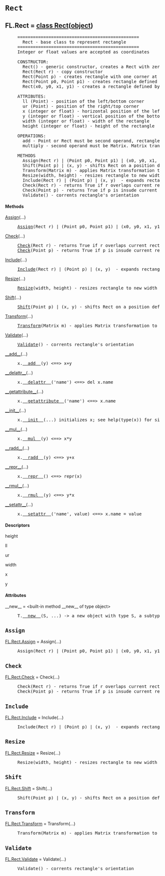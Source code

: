 

<a name="FL.Rect"></a>

# `Rect`


<dt class="class"><h2><span class="class-name">FL.Rect</span> = <a name="FL.Rect" href="#FL.Rect">class Rect</a>(<a href="./__builtin__.html#object">object</a>)</h2></dt><dd class="class"><dd>


<pre class="doc" markdown="0">===============================================
  Rect - base class to represent rectangle
===============================================
Integer or float values are accepted as coordinates

CONSTRUCTOR:
  Rect() - generic constructor, creates a Rect with zero coordinates
  Rect(Rect r) - copy constructor
  Rect(Point p) - creates rectangle with one corner at (0, 0) and another - at coordinates defined by p
  Rect(Point p0, Point p1) - creates rectangle defined by the corner points
  Rect(x0, y0, x1, y1) - creates a rectangle defined by the coordinates of the corner points

ATTRIBUTES:
  ll (Point) - position of the left/bottom corner
  ur (Point) - position of the right/top corner
  x (integer or float) - horizontal position of the left corner
  y (integer or float) - vertical position of the bottom corner
  width (integer or float) - width of the rectangle
  height (integer or float) - height of the rectangle

OPERATIONS:
  add - Point or Rect must be second operand, rectangle is expanded to include this point or rectange
  multiply - second operand must be Matrix. Matrix transformation is applied to the rectangle

METHODS
  Assign(Rect r) | (Point p0, Point p1) | (x0, y0, x1, y1) - assigns new values to a Rect, the same as constructor
  Shift(Point p) | (x, y) - shifts Rect on a position defined by p or x and y values
  Transform(Matrix m) - applies Matrix transformation to the Rect (see Matrix().__doc__)
  Resize(width, height) - resizes rectangle to new width and height
  Include(Rect r) | (Point p) | (x, y)  - expands rectangle to include new rectangle or point
  Check(Rect r) - returns True if r overlaps current rectangle
  Check(Point p) - returns True if p is insude current rectangle
  Validate() - corrents rectangle's orientation</pre>


</dd><h4 class="head-methods">Methods </h4><dl class="function"><dt><a name="Rect-Assign" href="#Rect-Assign"><span class="function-name">Assign</span></a><span class="argspec">(...)</span></dt><dd>

<pre class="doc" markdown="0"><a href="#FL.Rect-Assign">Assign</a>(Rect r) | (Point p0, Point p1) | (x0, y0, x1, y1) - assigns new values to a Rect, the same as constructor</pre>

</dd></dl>
<dl class="function"><dt><a name="Rect-Check" href="#Rect-Check"><span class="function-name">Check</span></a><span class="argspec">(...)</span></dt><dd>

<pre class="doc" markdown="0"><a href="#FL.Rect-Check">Check</a>(Rect r) - returns True if r overlaps current rectangle
<a href="#FL.Rect-Check">Check</a>(Point p) - returns True if p is insude current rectangle</pre>

</dd></dl>
<dl class="function"><dt><a name="Rect-Include" href="#Rect-Include"><span class="function-name">Include</span></a><span class="argspec">(...)</span></dt><dd>

<pre class="doc" markdown="0"><a href="#FL.Rect-Include">Include</a>(Rect r) | (Point p) | (x, y)  - expands rectangle to include new rectangle or point</pre>

</dd></dl>
<dl class="function"><dt><a name="Rect-Resize" href="#Rect-Resize"><span class="function-name">Resize</span></a><span class="argspec">(...)</span></dt><dd>

<pre class="doc" markdown="0"><a href="#FL.Rect-Resize">Resize</a>(width, height) - resizes rectangle to new width and height</pre>

</dd></dl>
<dl class="function"><dt><a name="Rect-Shift" href="#Rect-Shift"><span class="function-name">Shift</span></a><span class="argspec">(...)</span></dt><dd>

<pre class="doc" markdown="0"><a href="#FL.Rect-Shift">Shift</a>(Point p) | (x, y) - shifts Rect on a position defined by p or x and y values</pre>

</dd></dl>
<dl class="function"><dt><a name="Rect-Transform" href="#Rect-Transform"><span class="function-name">Transform</span></a><span class="argspec">(...)</span></dt><dd>

<pre class="doc" markdown="0"><a href="#FL.Rect-Transform">Transform</a>(Matrix m) - applies Matrix transformation to the Rect (see Matrix().__doc__)</pre>

</dd></dl>
<dl class="function"><dt><a name="Rect-Validate" href="#Rect-Validate"><span class="function-name">Validate</span></a><span class="argspec">(...)</span></dt><dd>

<pre class="doc" markdown="0"><a href="#FL.Rect-Validate">Validate</a>() - corrents rectangle's orientation</pre>

</dd></dl>
<dl class="function"><dt><a name="Rect-__add__" href="#Rect-__add__"><span class="function-name">__add__</span></a><span class="argspec">(...)</span></dt><dd>

<pre class="doc" markdown="0">x.<a href="#FL.Rect-__add__">__add__</a>(y) <==> x+y</pre>

</dd></dl>
<dl class="function"><dt><a name="Rect-__delattr__" href="#Rect-__delattr__"><span class="function-name">__delattr__</span></a><span class="argspec">(...)</span></dt><dd>

<pre class="doc" markdown="0">x.<a href="#FL.Rect-__delattr__">__delattr__</a>('name') <==> del x.name</pre>

</dd></dl>
<dl class="function"><dt><a name="Rect-__getattribute__" href="#Rect-__getattribute__"><span class="function-name">__getattribute__</span></a><span class="argspec">(...)</span></dt><dd>

<pre class="doc" markdown="0">x.<a href="#FL.Rect-__getattribute__">__getattribute__</a>('name') <==> x.name</pre>

</dd></dl>
<dl class="function"><dt><a name="Rect-__init__" href="#Rect-__init__"><span class="function-name">__init__</span></a><span class="argspec">(...)</span></dt><dd>

<pre class="doc" markdown="0">x.<a href="#FL.Rect-__init__">__init__</a>(...) initializes x; see help(type(x)) for signature</pre>

</dd></dl>
<dl class="function"><dt><a name="Rect-__mul__" href="#Rect-__mul__"><span class="function-name">__mul__</span></a><span class="argspec">(...)</span></dt><dd>

<pre class="doc" markdown="0">x.<a href="#FL.Rect-__mul__">__mul__</a>(y) <==> x*y</pre>

</dd></dl>
<dl class="function"><dt><a name="Rect-__radd__" href="#Rect-__radd__"><span class="function-name">__radd__</span></a><span class="argspec">(...)</span></dt><dd>

<pre class="doc" markdown="0">x.<a href="#FL.Rect-__radd__">__radd__</a>(y) <==> y+x</pre>

</dd></dl>
<dl class="function"><dt><a name="Rect-__repr__" href="#Rect-__repr__"><span class="function-name">__repr__</span></a><span class="argspec">(...)</span></dt><dd>

<pre class="doc" markdown="0">x.<a href="#FL.Rect-__repr__">__repr__</a>() <==> repr(x)</pre>

</dd></dl>
<dl class="function"><dt><a name="Rect-__rmul__" href="#Rect-__rmul__"><span class="function-name">__rmul__</span></a><span class="argspec">(...)</span></dt><dd>

<pre class="doc" markdown="0">x.<a href="#FL.Rect-__rmul__">__rmul__</a>(y) <==> y*x</pre>

</dd></dl>
<dl class="function"><dt><a name="Rect-__setattr__" href="#Rect-__setattr__"><span class="function-name">__setattr__</span></a><span class="argspec">(...)</span></dt><dd>

<pre class="doc" markdown="0">x.<a href="#FL.Rect-__setattr__">__setattr__</a>('name', value) <==> x.name = value</pre>

</dd></dl>

  <h4 class="head-desc">Descriptors </h4><dl class="descriptor"><dt>height</dt>
</dl>
<dl class="descriptor"><dt>ll</dt>
</dl>
<dl class="descriptor"><dt>ur</dt>
</dl>
<dl class="descriptor"><dt>width</dt>
</dl>
<dl class="descriptor"><dt>x</dt>
</dl>
<dl class="descriptor"><dt>y</dt>
</dl>

  <h4 class="head-attrs">Attributes </h4><dl><dt><span class="other-name">__new__</span> = &lt;built-in method __new__ of type object&gt;<dd>

<pre class="doc" markdown="0">T.<a href="#FL.Rect-__new__">__new__</a>(S, ...) -> a new object with type S, a subtype of T</pre>

</dd></dl>
</dd>


<a name="FL.Rect.Assign"></a>

## `Assign`


<dl class="function"><dt><a name="-FL.Rect.Assign" href="#-FL.Rect.Assign"><span class="function-name">FL.Rect.Assign</span></a> = Assign<span class="argspec">(...)</span></dt><dd>

<pre class="doc" markdown="0">Assign(Rect r) | (Point p0, Point p1) | (x0, y0, x1, y1) - assigns new values to a Rect, the same as constructor</pre>

</dd></dl>



<a name="FL.Rect.Check"></a>

## `Check`


<dl class="function"><dt><a name="-FL.Rect.Check" href="#-FL.Rect.Check"><span class="function-name">FL.Rect.Check</span></a> = Check<span class="argspec">(...)</span></dt><dd>

<pre class="doc" markdown="0">Check(Rect r) - returns True if r overlaps current rectangle
Check(Point p) - returns True if p is insude current rectangle</pre>

</dd></dl>



<a name="FL.Rect.Include"></a>

## `Include`


<dl class="function"><dt><a name="-FL.Rect.Include" href="#-FL.Rect.Include"><span class="function-name">FL.Rect.Include</span></a> = Include<span class="argspec">(...)</span></dt><dd>

<pre class="doc" markdown="0">Include(Rect r) | (Point p) | (x, y)  - expands rectangle to include new rectangle or point</pre>

</dd></dl>



<a name="FL.Rect.Resize"></a>

## `Resize`


<dl class="function"><dt><a name="-FL.Rect.Resize" href="#-FL.Rect.Resize"><span class="function-name">FL.Rect.Resize</span></a> = Resize<span class="argspec">(...)</span></dt><dd>

<pre class="doc" markdown="0">Resize(width, height) - resizes rectangle to new width and height</pre>

</dd></dl>



<a name="FL.Rect.Shift"></a>

## `Shift`


<dl class="function"><dt><a name="-FL.Rect.Shift" href="#-FL.Rect.Shift"><span class="function-name">FL.Rect.Shift</span></a> = Shift<span class="argspec">(...)</span></dt><dd>

<pre class="doc" markdown="0">Shift(Point p) | (x, y) - shifts Rect on a position defined by p or x and y values</pre>

</dd></dl>



<a name="FL.Rect.Transform"></a>

## `Transform`


<dl class="function"><dt><a name="-FL.Rect.Transform" href="#-FL.Rect.Transform"><span class="function-name">FL.Rect.Transform</span></a> = Transform<span class="argspec">(...)</span></dt><dd>

<pre class="doc" markdown="0">Transform(Matrix m) - applies Matrix transformation to the Rect (see Matrix().__doc__)</pre>

</dd></dl>



<a name="FL.Rect.Validate"></a>

## `Validate`


<dl class="function"><dt><a name="-FL.Rect.Validate" href="#-FL.Rect.Validate"><span class="function-name">FL.Rect.Validate</span></a> = Validate<span class="argspec">(...)</span></dt><dd>

<pre class="doc" markdown="0">Validate() - corrents rectangle's orientation</pre>

</dd></dl>

